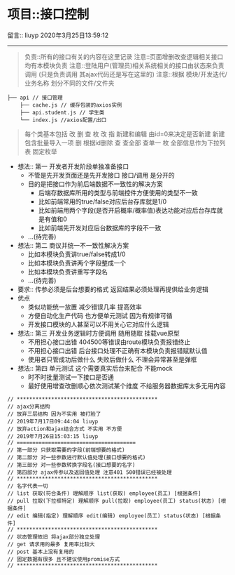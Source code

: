 项目::接口控制
=================

留言:: liuyp 2020年3月25日13:59:12

***

> 负责::所有的接口有关的内容在这里记录
> 注意::页面增删改查逻辑相关接口均有本模块负责
> 注意::登陆用户(管理员)相关系统相关的接口由状态来负责调用 (只是负责调用 其ajax代码还是写在这里的)
> 注意::根据 模块/开发迭代/业务名称 划分不同的文件/文件夹

```
├── api // 接口管理
    ├── cache.js // 缓存包装的axios实例
    ├── api.student.js // 学生类
    └── index.js //axios配置/出口
```

> 每个类基本包括 改 删 查 枚
> 改 指 新建和编辑 由id=0来决定是否新建 新建包含批量导入一项
> 删 根据id删除
> 查 查全部 查单一
> 枚 全部信息作为下拉列表 固定枚举













- 想法:: 第一 开发者开发阶段单独准备接口
    - 不管是先开发页面还是先开发接口 接口/调用 是分开的
    - 目的是把接口作为前后端数据不一致性的解决方案
        - 后端存数据库所用的类型与前端控件方便使用的类型不一致
        - 比如前端常用的true/false对应后台存库就是1/0
        - 比如前端用两个字段(是否开启概率/概率值)表达功能对应后台存库就是有值和0
        - 比如前端先开发对应后台数据库的字段不一致
    - ...(待完善)
- 想法:: 第二 商议并统一不一致性解决方案
    - 比如本模块负责讲true/false转成1/0
    - 比如本模块负责讲两个字段整成一个
    - 比如本模块负责讲重写字段名
    - ...(待完善)
- 要求:: 传参必须是后台想要的格式 返回结果必须处理再提供给业务逻辑
- 优点
    - 类似功能统一放置 减少错误几率 提高效率
    - 方便自动化生产代码 也方便单元测试 因为有规律可循
    - 开发接口模块的人甚至可以不用关心它对应什么逻辑
- 想法:: 第三 开发业务逻辑时方便调用 随用随取 挂载vue原型
    - 不用担心接口出错 404500等错误由route模块负责报错终止
    - 不用担心接口出错 后台接口处理不正确有本模块负责报错赋默认值
    - 使用者只管成功后做什么 失败后做什么 不理会异常甚至是弹框
- 想法:: 第四 单元测试 这个需要真实后台来配合 不能mock
    - 时不时批量测试一下接口是否通
    - 最好使用增查改删顺心依次测试某个维度 不给服务器数据库太多无用内容

```
// *********************************************
// ajax分离结构
// 放弃三层结构 因为不实用 被打脸了
// 2019年7月17日09:44:04 liuyp
// 放弃action和ajax结合方式 不实用 不方便
// 2019年7月26日15:03:15 liuyp
// ======================================
// 第一部分 只获取需要的字段(前端想要的格式)
// 第二部分 对一些参数进行默认值处理(接口想要的格式)
// 第三部分 对一些参数转换字段名(接口想要的名字)
// 第四部分 ajax传参以及返回值处理 注意401 500错误已经被处理
// *********************************************
// 名字代表一切
// list 获取(符合条件) 理解顺序 list(获取) employee(员工) [根据条件]
// pull 拉取(下拉框特定) 理解顺序 pull(拉取) employee(员工) status(状态) [根据条件]
// edit 编辑(指定) 理解顺序 edit(编辑) employee(员工) status(状态) [根据条件]
// *********************************************
// 状态管理依旧 将ajax部分独立处理
// get 请求用的最多 复用率比较大
// post 基本上没有复用的
// 固定数据有很多 且不建议使用promise方式
// *********************************************
```
